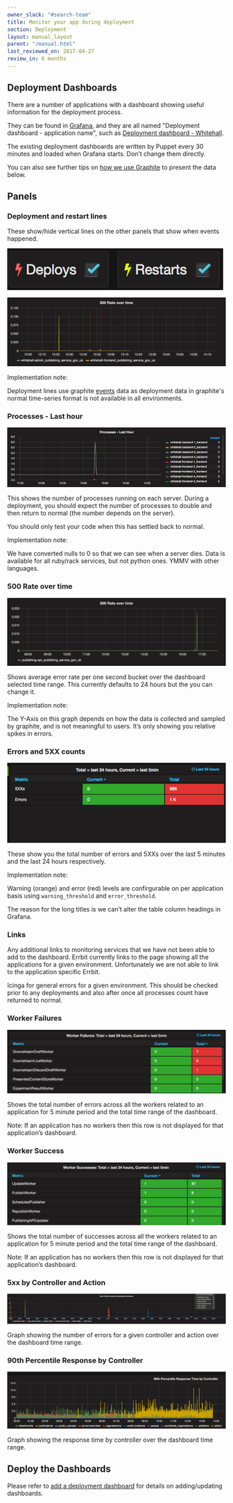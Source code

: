 ```yaml
---
owner_slack: "#search-team"
title: Monitor your app during deployment
section: Deployment
layout: manual_layout
parent: "/manual.html"
last_reviewed_on: 2017-04-27
review_in: 6 months
---
```


## Deployment Dashboards

There are a number of applications with a dashboard showing useful information for the deployment process.

They can be found in [Grafana](tools.html#grafana), and they are all named "Deployment dashboard - application name", such as [Deployment dashboard - Whitehall](https://grafana.publishing.service.gov.uk/dashboard/file/deployment_whitehall.json).

The existing deployment dashboards are written by Puppet every 30 minutes and loaded when Grafana starts. Don’t change them directly.

You can also see further tips on [how we use Graphite](graphite-and-deployment-dashboards.html) to present the data below.

## Panels

### Deployment and restart lines

These show/hide vertical lines on the other panels that show when events happened.

![Deployment restart lines](images/deployment_dashboards/deploys_restarts_checkboxes.png)

![Deployment lines](images/deployment_dashboards/deployment_lines.png)

Implementation note:

Deployment lines use graphite [events](http://graphite.readthedocs.io/en/latest/events.html) data as deployment data in graphite's normal time-series format is not available in all environments.

### Processes - Last hour

![Processes](images/deployment_dashboards/processes.png)

This shows the number of processes running on each server. During a deployment, you should expect the number of processes to double and then return to normal (the number depends on the server).

You should only test your code when this has settled back to normal.

Implementation note:

We have converted nulls to 0 so that we can see when a server dies. Data is available for all ruby/rack services, but not python ones. YMMV with other languages.

### 500 Rate over time

![500s over time](images/deployment_dashboards/500s_over_time.png)

Shows average error rate per one second bucket over the dashboard selected time range. This currently defaults to 24 hours but the you can change it.

Implementation note:

The Y-Axis on this graph depends on how the data is collected and sampled by graphite, and is not meaningful to users. It’s only showing you relative spikes in errors.

### Errors and 5XX counts

![Errors and 5XX counts](images/deployment_dashboards/errors_and_5xxs.png)

These show you the total number of errors and 5XXs over the last 5 minutes and the last 24 hours respectively.

Implementation note:

Warning (orange) and error (red) levels are confirgurable on per application basis using `warning_threshold` and `error_threshold`.

The reason for the long titles is we can’t alter the table column headings in Grafana.

### Links

Any additional links to monitoring services that we have not been able to add to the dashboard. Errbit currently links to the page showing all the applications for a given environment. Unfortunately we are not able to link to the application specific Errbit.

Icinga for general errors for a given environment. This should be checked prior to any deployments and also after once all processes count have returned to normal.

### Worker Failures

![Worker failures](images/deployment_dashboards/worker_failures.png)

Shows the total number of errors across all the workers related to an application for 5 minute period and the total time range of the dashboard.

Note: If an application has no workers then this row is not displayed for that application’s dashboard.

### Worker Success

![Worker successes](images/deployment_dashboards/worker_successes.png)

Shows the total number of successes across all the workers related to an application for 5 minute period and the total time range of the dashboard.

Note: If an application has no workers then this row is not displayed for that application’s dashboard.

### 5xx by Controller and Action

![Top 10 5xx by controller](images/deployment_dashboards/top_10_controller_5xx.png)

Graph showing the number of errors for a given controller and action over the dashboard time range.

### 90th Percentile Response by Controller

![90th percentile response by controller](images/deployment_dashboards/response_by_controller.png)

Graph showing the response time by controller over the dashboard time range.

## Deploy the Dashboards

Please refer to [add a deployment dashboard](add-deployment-dashboard.html) for details on adding/updating dashboards.
